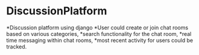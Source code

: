# DiscussionPlatform
*Discussion platform using django
*User could create or join chat rooms based on various categories,
*search functionality for the chat room,
*real time messaging within chat rooms,
*most recent activity for users could be tracked.
